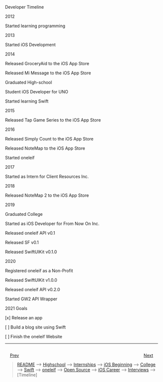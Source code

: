 Developer Timeline

2012

Started learning programming

2013

Started iOS Development

2014

Released GroceryAid to the iOS App Store

Released Mi Message to the iOS App Store

Graduated High-school

Student iOS Developer for UNO

Started learning Swift

2015

Released Tap Game Series to the iOS App Store

2016

Released Simply Count to the iOS App Store

Released NoteMap to the iOS App Store

Started oneleif

2017

Started as Intern for Client Resources Inc.

2018

Released NoteMap 2 to the iOS App Store

2019

Graduated College

Started as iOS Developer for From Now On Inc.

Released oneleif API v0.1

Released SF v0.1

Released SwiftUIKit v0.1.0

2020

Registered oneleif as a Non-Profit

Released SwiftUIKit v1.0.0

Released oneleif API v0.2.0

Started GW2 API Wrapper

2021 Goals

[x] Release an app

[ ] Build a blog site using Swift

[ ] Finish the oneleif Website


***


<div style="padding: 16;">
	<div style="float: left">
		<a href="../README.md">Prev</a>
	</div>
	<div style="float: right">
		<a href="../README.md">Next</a>
	</div>
</div>

> [README](../README.md) --> [Highschool](slides/highschool.md) --> [Internships](slides/internships.md) --> [iOS Beginning](slides/iOS-beginning.md) --> [College](slides/college.md) --> [Swift](slides/swift.md) --> [oneleif](slides/oneleif.md) --> [Open Source](slides/open-source.md) --> [iOS Career](slides/iOS-career.md) --> [Interviews](slides/interviews.md) --> [Timeline]